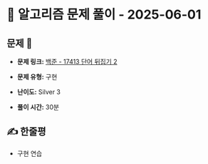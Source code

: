 # 📝 알고리즘 문제 풀이 - 2025-06-01

## 문제 📖

- **문제 링크:** [백준 - 17413 단어 뒤집기 2](https://www.acmicpc.net/problem/17413)

- **문제 유형:** 구현

- **난이도:** Silver 3

- **풀이 시간:** 30분

## ✍ 한줄평

- 구현 연습
